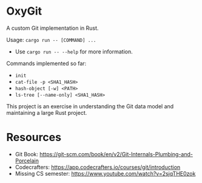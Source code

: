 # OxyGit

A custom Git implementation in Rust.

Usage: `cargo run -- [COMMAND] ...`
- Use `cargo run -- --help` for more information.

Commands implemented so far:
- `init`
- `cat-file -p <SHA1_HASH>`
- `hash-object [-w] <PATH>`
- `ls-tree [--name-only] <SHA1_HASH>`

This project is an exercise in understanding the Git data model and maintaining a large Rust project.

# Resources
- Git Book: https://git-scm.com/book/en/v2/Git-Internals-Plumbing-and-Porcelain
- Codecrafters: https://app.codecrafters.io/courses/git/introduction
- Missing CS semester: https://www.youtube.com/watch?v=2sjqTHE0zok
